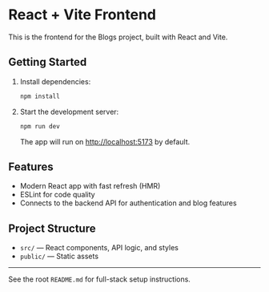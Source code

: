 # React + Vite Frontend

This is the frontend for the Blogs project, built with React and Vite.

## Getting Started

1. Install dependencies:
   ```sh
   npm install
   ```
2. Start the development server:
   ```sh
   npm run dev
   ```
   The app will run on [http://localhost:5173](http://localhost:5173) by default.

## Features
- Modern React app with fast refresh (HMR)
- ESLint for code quality
- Connects to the backend API for authentication and blog features

## Project Structure
- `src/` — React components, API logic, and styles
- `public/` — Static assets

---
See the root `README.md` for full-stack setup instructions.
